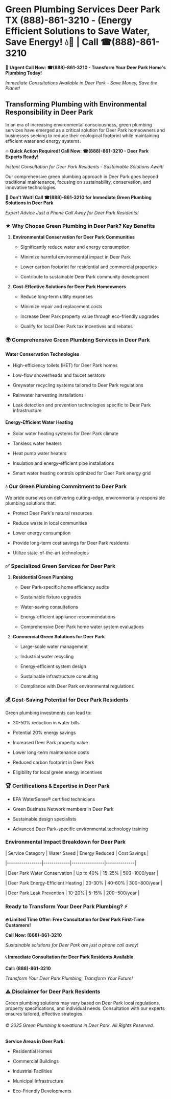 # Green Plumbing Services Deer Park TX (888)-861-3210 - (Energy Efficient Solutions to Save Water, Save Energy! 💧🌿 | Call ☎(888)-861-3210

🚨 **Urgent Call Now: ☎(888)-861-3210 - Transform Your Deer Park Home's Plumbing Today!**
*Immediate Consultations Available in Deer Park - Save Money, Save the Planet!*

## Transforming Plumbing with Environmental Responsibility in Deer Park

In an era of increasing environmental consciousness, green plumbing services have emerged as a critical solution for Deer Park homeowners and businesses seeking to reduce their ecological footprint while maintaining efficient water and energy systems. 

🔥 **Quick Action Required! Call Now: ☎(888)-861-3210 - Deer Park Experts Ready!**
*Instant Consultation for Deer Park Residents - Sustainable Solutions Await!*

Our comprehensive green plumbing approach in Deer Park goes beyond traditional maintenance, focusing on sustainability, conservation, and innovative technologies.

🚨 **Don't Wait! Call ☎(888)-861-3210 for Immediate Green Plumbing Solutions in Deer Park**
*Expert Advice Just a Phone Call Away for Deer Park Residents!*

### ★ Why Choose Green Plumbing in Deer Park? Key Benefits

1. **Environmental Conservation for Deer Park Communities** 
   - Significantly reduce water and energy consumption
   - Minimize harmful environmental impact in Deer Park
   - Lower carbon footprint for residential and commercial properties
   - Contribute to sustainable Deer Park community development

2. **Cost-Effective Solutions for Deer Park Homeowners** 
   - Reduce long-term utility expenses
   - Minimize repair and replacement costs
   - Increase Deer Park property value through eco-friendly upgrades
   - Qualify for local Deer Park tax incentives and rebates

### 🌍 Comprehensive Green Plumbing Services in Deer Park

#### Water Conservation Technologies
- High-efficiency toilets (HET) for Deer Park homes
- Low-flow showerheads and faucet aerators
- Greywater recycling systems tailored to Deer Park regulations
- Rainwater harvesting installations
- Leak detection and prevention technologies specific to Deer Park infrastructure

#### Energy-Efficient Water Heating
- Solar water heating systems for Deer Park climate
- Tankless water heaters
- Heat pump water heaters
- Insulation and energy-efficient pipe installations
- Smart water heating controls optimized for Deer Park energy grid

### 💧 Our Green Plumbing Commitment to Deer Park

We pride ourselves on delivering cutting-edge, environmentally responsible plumbing solutions that:
- Protect Deer Park's natural resources
- Reduce waste in local communities
- Lower energy consumption
- Provide long-term cost savings for Deer Park residents
- Utilize state-of-the-art technologies

### ✅ Specialized Green Services for Deer Park

1. **Residential Green Plumbing**
   - Deer Park-specific home efficiency audits
   - Sustainable fixture upgrades
   - Water-saving consultations
   - Energy-efficient appliance recommendations
   - Comprehensive Deer Park home water system evaluations

2. **Commercial Green Solutions for Deer Park**
   - Large-scale water management
   - Industrial water recycling
   - Energy-efficient system design
   - Sustainable infrastructure consulting
   - Compliance with Deer Park environmental regulations

### 💰 Cost-Saving Potential for Deer Park Residents

Green plumbing investments can lead to:
- 30-50% reduction in water bills
- Potential 20% energy savings
- Increased Deer Park property value
- Lower long-term maintenance costs
- Reduced carbon footprint in Deer Park
- Eligibility for local green energy incentives

### 🏆 Certifications & Expertise in Deer Park

- EPA WaterSense® certified technicians
- Green Business Network members in Deer Park
- Sustainable design specialists
- Advanced Deer Park-specific environmental technology training

### Environmental Impact Breakdown for Deer Park

| Service Category | Water Saved | Energy Reduced | Cost Savings |
|-----------------|-------------|----------------|--------------|
| Deer Park Water Conservation | Up to 40% | 15-25% | $500-$1000/year |
| Deer Park Energy-Efficient Heating | 20-30% | 40-60% | $300-$800/year |
| Deer Park Leak Prevention | 10-20% | 5-15% | $200-$500/year |

### Ready to Transform Your Deer Park Plumbing? ⚡

**🔥 Limited Time Offer: Free Consultation for Deer Park First-Time Customers!**

**Call Now: (888)-861-3210**
*Sustainable solutions for Deer Park are just a phone call away!*

#### 📞 Immediate Consultation for Deer Park Residents Available

**Call: (888)-861-3210**
*Transform Your Deer Park Plumbing, Transform Your Future!*

### ⚠️ Disclaimer for Deer Park Residents

Green plumbing solutions may vary based on Deer Park local regulations, property specifications, and individual needs. Consultation with our experts ensures tailored, effective strategies.

###### © 2025 Green Plumbing Innovations in Deer Park. All Rights Reserved.

**Service Areas in Deer Park:** 
- Residential Homes
- Commercial Buildings
- Industrial Facilities
- Municipal Infrastructure
- Eco-Friendly Developments